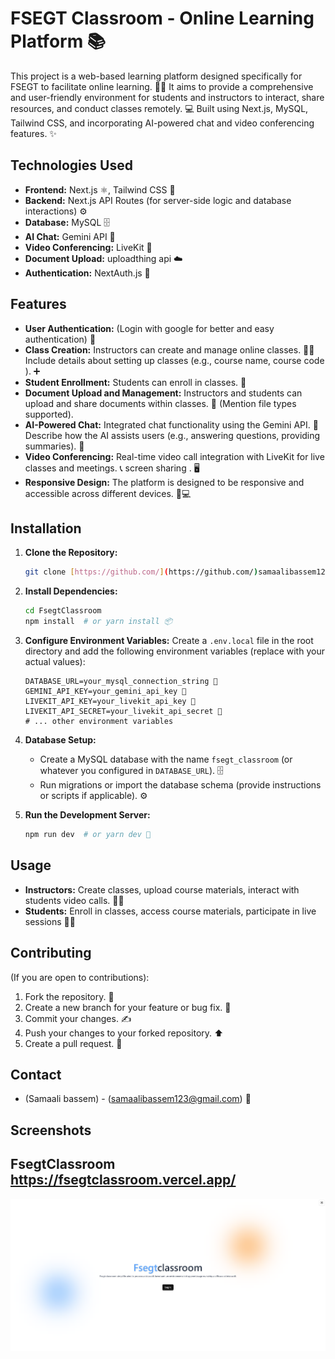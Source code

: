 
# FSEGT Classroom - Online Learning Platform 📚

This project is a web-based learning platform designed specifically for FSEGT  to facilitate online learning. 🧑‍🎓 It aims to provide a comprehensive and user-friendly environment for students and instructors to interact, share resources, and conduct classes remotely. 💻 Built using Next.js, MySQL, Tailwind CSS, and incorporating AI-powered chat and video conferencing features. ✨

## Technologies Used

*   **Frontend:** Next.js ⚛️, Tailwind CSS 💨
*   **Backend:** Next.js API Routes (for server-side logic and database interactions) ⚙️
*   **Database:** MySQL 🗄️
*   **AI Chat:** Gemini API 🤖
*   **Video Conferencing:** LiveKit 🎥
*   **Document Upload:** uploadthing api ☁️
*   **Authentication:**  NextAuth.js 🔑

## Features

*   **User Authentication:** (Login with google for better and easy authentication) 👤
*   **Class Creation:** Instructors can create and manage online classes. 👨‍🏫 Include details about setting up classes (e.g., course name, course code ). ➕
*   **Student Enrollment:** Students can enroll in classes. 📝
*   **Document Upload and Management:** Instructors and students can upload and share documents within classes. 📄 (Mention file types supported).
*   **AI-Powered Chat:** Integrated chat functionality using the Gemini API. 💬 Describe how the AI assists users (e.g., answering questions, providing summaries). 🤔
*   **Video Conferencing:** Real-time video call integration with LiveKit for live classes and meetings. 📞  screen sharing . 🖥️
*   **Responsive Design:** The platform is designed to be responsive and accessible across different devices. 📱💻

## Installation

1.  **Clone the Repository:**
    ```bash
    git clone [https://github.com/](https://github.com/)samaalibassem123/FsegtClassroom.git ⬇️
    ```

2.  **Install Dependencies:**
    ```bash
    cd FsegtClassroom
    npm install  # or yarn install 📦
    ```

3.  **Configure Environment Variables:**
    Create a `.env.local` file in the root directory and add the following environment variables (replace with your actual values):

    ```
    DATABASE_URL=your_mysql_connection_string 🔑
    GEMINI_API_KEY=your_gemini_api_key 🤖
    LIVEKIT_API_KEY=your_livekit_api_key 🎥
    LIVEKIT_API_SECRET=your_livekit_api_secret 🤫
    # ... other environment variables
    ```

4.  **Database Setup:**
    *   Create a MySQL database with the name `fsegt_classroom` (or whatever you configured in `DATABASE_URL`). 🗄️
    *   Run migrations or import the database schema (provide instructions or scripts if applicable). ⚙️

5.  **Run the Development Server:**
    ```bash
    npm run dev  # or yarn dev 🚀
    ```

## Usage


*   **Instructors:** Create classes, upload course materials, interact with students video calls. 👨‍🏫
*   **Students:** Enroll in classes, access course materials, participate in live sessions 🧑‍🎓

## Contributing

(If you are open to contributions):

1.  Fork the repository. 🍴
2.  Create a new branch for your feature or bug fix. 🌿
3.  Commit your changes. ✍️
4.  Push your changes to your forked repository. ⬆️
5.  Create a pull request. 🤝



## Contact

*   (Samaali bassem) - (samaalibassem123@gmail.com) 📧


## Screenshots
## FsegtClassroom https://fsegtclassroom.vercel.app/
![Alt text](image.png)
